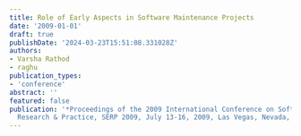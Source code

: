```yaml
---
title: Role of Early Aspects in Software Maintenance Projects
date: '2009-01-01'
draft: true
publishDate: '2024-03-23T15:51:08.331028Z'
authors:
- Varsha Rathod
- raghu
publication_types:
- 'conference'
abstract: ''
featured: false
publication: '*Proceedings of the 2009 International Conference on Software Engineering
  Research & Practice, SERP 2009, July 13-16, 2009, Las Vegas, Nevada, USA, 2 Volumes*'
---
```


